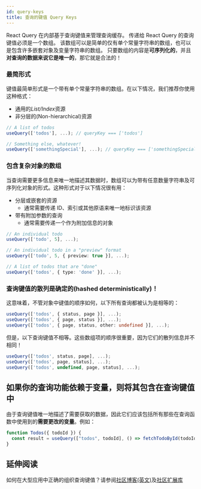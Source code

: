 ```yaml
---
id: query-keys
title: 查询的键值 Query Keys
---
```


React Query 在内部基于查询键值来管理查询缓存。
传递给 React Query 的查询键值必须是一个数组。
该数组可以是简单的仅有单个常量字符串的数组，也可以是包含许多嵌套对象及变量字符串的数组。
只要数组的内容是**可序列化的**，并且**对查询的数据来说它是唯一的**，那它就是合法的！

### 最简形式

键值最简单形式是一个带有单个常量字符串的数组。在以下情况，我们推荐你使用这种格式：

- 通用的*List/Index*资源
- 非分层的(Non-hierarchical)资源

```ts
// A list of todos
useQuery(['todos'], ...); // queryKey === ['todos']

// Something else, whatever!
useQuery(['somethingSpecial'], ...); // queryKey === ['somethingSpecial']
```

### 包含复杂对象的数组

当查询需要更多信息来唯一地描述其数据时，数组可以为带有任意数量字符串及可序列化对象的形式。这种形式对于以下情况很有用：

- 分层或嵌套的资源
  - 通常需要传递 ID、索引或其他原语来唯一地标识该资源
- 带有附加参数的查询
  - 通常需要传递一个作为附加信息的对象

```ts
// An individual todo
useQuery(['todo', 5], ...);

// An individual todo in a "preview" format
useQuery(['todo', 5, { preview: true }], ...);

// A list of todos that are "done"
useQuery(['todos', { type: 'done' }], ...);
```

### 查询键值的散列是确定的(hashed deterministically)！

这意味着，不管对象中键值的顺序如何，以下所有查询都被认为是相等的：

```ts
useQuery(['todos', { status, page }], ...);
useQuery(['todos', { page, status }], ...);
useQuery(['todos', { page, status, other: undefined }], ...);
```

但是，以下查询键值不相等。这些数组项的顺序很重要，因为它们的散列信息并不相同！

```ts
useQuery(['todos', status, page], ...);
useQuery(['todos', page, status], ...);
useQuery(['todos', undefined, page, status], ...);
```

## 如果你的查询功能依赖于变量，则将其包含在查询键值中

由于查询键值唯一地描述了需要获取的数据，因此它们应该包括所有那些在查询函数中使用到的**需要更改的变量**。例如：

```ts
function Todos({ todoId }) {
  const result = useQuery(["todos", todoId], () => fetchTodoById(todoId));
}
```

## 延伸阅读

如何在大型应用中正确的组织查询键值？请参阅[社区博客(英文)](https://tanstack.com/query/v4/docs/community/tkdodos-blog?#8-effective-react-query-keys)及[社区扩展库](../community/lukemorales-query-key-factory.md)
